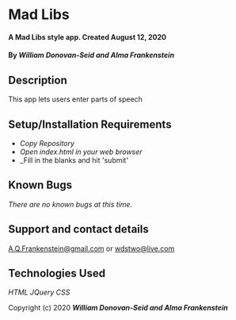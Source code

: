 # Mad Libs
#### A Mad Libs style app. Created August 12, 2020

#### By _**William Donovan-Seid and Alma Frankenstein**_

## Description

This app lets users enter parts of speech

## Setup/Installation Requirements

* _Copy Repository_
* _Open index.html in your web browser_
* _Fill in the blanks and hit 'submit'

## Known Bugs

_There are no known bugs at this time._

## Support and contact details

A.Q.Frankenstein@gmail.com or wdstwo@live.com

## Technologies Used

_HTML_
_JQuery_
_CSS_


Copyright (c) 2020 **_William Donovan-Seid and Alma Frankenstein_**